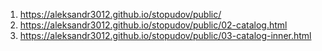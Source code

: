 1. <https://aleksandr3012.github.io/stopudov/public/>
1. <https://aleksandr3012.github.io/stopudov/public/02-catalog.html>
1. <https://aleksandr3012.github.io/stopudov/public/03-catalog-inner.html>